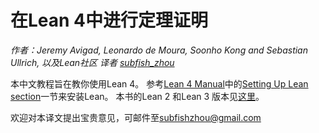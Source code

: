 # 在Lean 4中进行定理证明

*作者：Jeremy Avigad, Leonardo de Moura, Soonho Kong and Sebastian Ullrich, 以及Lean社区*
*译者 [subfish_zhou](https://github.com/subfish-zhou)*

本中文教程旨在教你使用Lean 4。 参考[Lean 4 Manual](https://leanprover.github.io/lean4/doc/)中的[Setting Up Lean section](https://leanprover.github.io/lean4/doc/setup.html)一节来安装Lean。
本书的Lean 2 和Lean 3 版本见[这里](https://leanprover.github.io/theorem_proving_in_lean/)。

欢迎对本译文提出宝贵意见，可邮件至[subfishzhou@gmail.com](mailto:subfishzhou@gmail.com)
